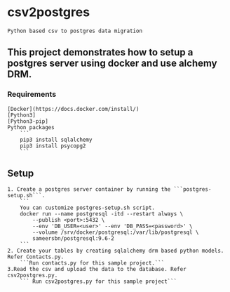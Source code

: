 # csv2postgres
```Python based csv to postgres data migration```

## This project demonstrates how to setup a postgres server using docker and use alchemy DRM.

### Requirements
    [Docker](https://docs.docker.com/install/)
    [Python3]
    [Python3-pip]
    Python packages
        ```
        pip3 install sqlalchemy
        pip3 install psycopg2
        ```
    
## Setup
    1. Create a postgres server container by running the ```postgres-setup.sh```.
        ```
        You can customize postgres-setup.sh script.
        docker run --name postgresql -itd --restart always \
            --publish <port>:5432 \
            --env 'DB_USER=<user>' --env 'DB_PASS=<password>' \
            --volume /srv/docker/postgresql:/var/lib/postgresql \
            sameersbn/postgresql:9.6-2
        ```
    2. Create your tables by creating sqlalchemy drm based python models. Refer Contacts.py.
        ```Run contacts.py for this sample project.```
    3.Read the csv and upload the data to the database. Refer csv2postgres.py.
        ``` Run csv2postgres.py for this sample project```

